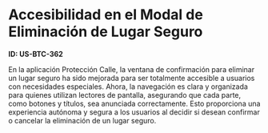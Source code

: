 # Accesibilidad en el Modal de Eliminación de Lugar Seguro

**ID: US-BTC-362**

En la aplicación Protección Calle, la ventana de confirmación para eliminar un lugar seguro ha sido mejorada para ser totalmente accesible a usuarios con necesidades especiales. Ahora, la navegación es clara y organizada para quienes utilizan lectores de pantalla, asegurando que cada parte, como botones y títulos, sea anunciada correctamente. Esto proporciona una experiencia autónoma y segura a los usuarios al decidir si desean confirmar o cancelar la eliminación de un lugar seguro.